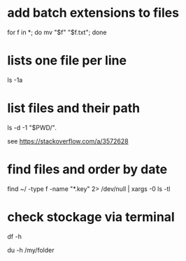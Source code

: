 
# add batch extensions to files

for f in *; do mv "$f" "$f.txt"; done


# lists one file per line

ls -1a


# list files and their path

ls -d -1 "$PWD/"*.*

see https://stackoverflow.com/a/3572628

# find files and order by date 

find ~/ -type f -name "*.key" 2> /dev/null | xargs -0 ls -tl


# check stockage via terminal

df -h

du -h /my/folder

